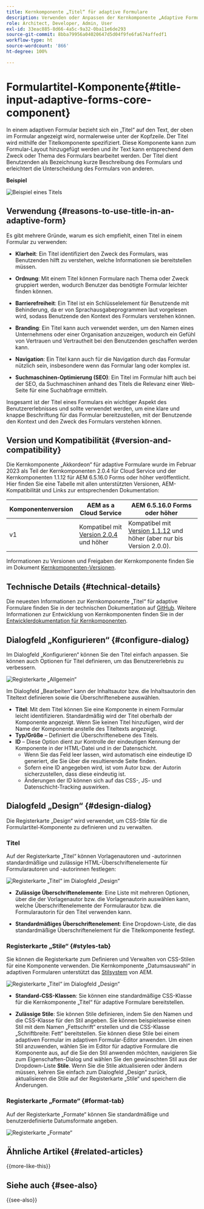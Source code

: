 ```yaml
---
title: Kernkomponente „Titel“ für adaptive Formulare
description: Verwenden oder Anpassen der Kernkomponente „Adaptive Formulare – Titel“.
role: Architect, Developer, Admin, User
exl-id: 33eac885-8d66-4a5c-9a32-0ba11e6de293
source-git-commit: 8bba79956a04020647d5d04f9fe6fa674affedf1
workflow-type: ht
source-wordcount: '866'
ht-degree: 100%

---
```


# Formulartitel-Komponente{#title-input-adaptive-forms-core-component}

In einem adaptiven Formular bezieht sich ein „Titel“ auf den Text, der oben im Formular angezeigt wird, normalerweise unter der Kopfzeile. Der Titel wird mithilfe der Titelkomponente spezifiziert. Diese Komponente kann zum Formular-Layout hinzugefügt werden und ihr Text kann entsprechend dem Zweck oder Thema des Formulars bearbeitet werden. Der Titel dient Benutzenden als Bezeichnung kurze Beschreibung des Formulars und erleichtert die Unterscheidung des Formulars von anderen.

**Beispiel**

![Beispiel eines Titels](/help/adaptive-forms/assets/title.png)

## Verwendung {#reasons-to-use-title-in-an-adaptive-form}

Es gibt mehrere Gründe, warum es sich empfiehlt, einen Titel in einem Formular zu verwenden:

- **Klarheit**: Ein Titel identifiziert den Zweck des Formulars, was Benutzenden hilft zu verstehen, welche Informationen sie bereitstellen müssen.

- **Ordnung**: Mit einem Titel können Formulare nach Thema oder Zweck gruppiert werden, wodurch Benutzer das benötigte Formular leichter finden können.

- **Barrierefreiheit**: Ein Titel ist ein Schlüsselelement für Benutzende mit Behinderung, da er von Sprachausgabeprogrammen laut vorgelesen wird, sodass Benutzende den Kontext des Formulars verstehen können.

- **Branding**: Ein Titel kann auch verwendet werden, um den Namen eines Unternehmens oder einer Organisation anzuzeigen, wodurch ein Gefühl von Vertrauen und Vertrautheit bei den Benutzenden geschaffen werden kann.

- **Navigation**: Ein Titel kann auch für die Navigation durch das Formular nützlich sein, insbesondere wenn das Formular lang oder komplex ist.

- **Suchmaschinen-Optimierung (SEO)**: Ein Titel im Formular hilft auch bei der SEO, da Suchmaschinen anhand des Titels die Relevanz einer Web-Seite für eine Suchabfrage ermitteln.

Insgesamt ist der Titel eines Formulars ein wichtiger Aspekt des Benutzererlebnisses und sollte verwendet werden, um eine klare und knappe Beschriftung für das Formular bereitzustellen, mit der Benutzende den Kontext und den Zweck des Formulars verstehen können.

## Version und Kompatibilität {#version-and-compatibility}

Die Kernkomponente „Akkordeon“ für adaptive Formulare wurde im Februar 2023 als Teil der Kernkomponenten 2.0.4 für Cloud Service und der Kernkomponenten 1.1.12 für AEM 6.5.16.0 Forms oder höher veröffentlicht. Hier finden Sie eine Tabelle mit allen unterstützten Versionen, AEM-Kompatibilität und Links zur entsprechenden Dokumentation:

| Komponentenversion | AEM as a Cloud Service | AEM 6.5.16.0 Forms oder höher |
|---|---|---|
| v1 | Kompatibel mit<br>[Version 2.0.4](/help/adaptive-forms/version.md) und höher | Kompatibel mit<br>[Version 1.1.12](/help/adaptive-forms/version.md) und höher (aber nur bis Version 2.0.0). |

Informationen zu Versionen und Freigaben der Kernkomponente finden Sie im Dokument [Kernkomponenten-Versionen](/help/adaptive-forms/version.md).

<!-- ## Sample Component Output {#sample-component-output}

To experience the Accordion Component as well as see examples of its configuration options as well as HTML and JSON output, visit the [Component Library](https://adobe.com/go/aem_cmp_library_accordion). -->


## Technische Details {#technical-details}

Die neuesten Informationen zur Kernkomponente „Titel“ für adaptive Formulare finden Sie in der technischen Dokumentation auf [GitHub](https://github.com/adobe/aem-core-forms-components/tree/master/ui.af.apps/src/main/content/jcr_root/apps/core/fd/components/form/title/v1/title). Weitere Informationen zur Entwicklung von Kernkomponenten finden Sie in der [Entwicklerdokumentation für Kernkomponenten](/help/developing/overview.md).

## Dialogfeld „Konfigurieren“ {#configure-dialog}

Im Dialogfeld „Konfigurieren“ können Sie den Titel einfach anpassen. Sie können auch Optionen für Titel definieren, um das Benutzererlebnis zu verbessern.

![Registerkarte „Allgemein“](/help/adaptive-forms/assets/title_properties.png)

Im Dialogfeld „Bearbeiten“ kann der Inhaltsautor bzw. die Inhaltsautorin den Titeltext definieren sowie die Überschriftenebene auswählen.

- **Titel**: Mit dem Titel können Sie eine Komponente in einem Formular leicht identifizieren. Standardmäßig wird der Titel oberhalb der Komponente angezeigt. Wenn Sie keinen Titel hinzufügen, wird der Name der Komponente anstelle des Titeltexts angezeigt.
- **Typ/Größe** – Definiert die Überschriftenebene des Titels.
- **ID** – Diese Option dient zur Kontrolle der eindeutigen Kennung der Komponente in der HTML-Datei und in der Datenschicht.
   - Wenn Sie das Feld leer lassen, wird automatisch eine eindeutige ID generiert, die Sie über die resultierende Seite finden.
   - Sofern eine ID angegeben wird, ist vom Autor bzw. der Autorin sicherzustellen, dass diese eindeutig ist.
   - Änderungen der ID können sich auf das CSS-, JS- und Datenschicht-Tracking auswirken.

## Dialogfeld „Design“ {#design-dialog}

Die Registerkarte „Design“ wird verwendet, um CSS-Stile für die Formulartitel-Komponente zu definieren und zu verwalten.

### Titel

Auf der Registerkarte „Titel“ können Vorlagenautoren und -autorinnen standardmäßige und zulässige HTML-Überschriftenelemente für Formularautoren und -autorinnen festlegen:

![Registerkarte „Titel“ im Dialogfeld „Design“](/help/adaptive-forms/assets/title_heading.png)

- **Zulässige Überschriftenelemente**: Eine Liste mit mehreren Optionen, über die der Vorlagenautor bzw. die Vorlagenautorin auswählen kann, welche Überschriftenelemente der Formularautor bzw. die Formularautorin für den Titel verwenden kann.

- **Standardmäßiges Überschriftenelement**: Eine Dropdown-Liste, die das standardmäßige Überschriftenelement für die Titelkomponente festlegt.

### Registerkarte „Stile“ {#styles-tab}

Sie können die Registerkarte zum Definieren und Verwalten von CSS-Stilen für eine Komponente verwenden. Die Kernkomponente „Datumsauswahl“ in adaptiven Formularen unterstützt das [Stilsystem](/help/get-started/authoring.md#component-styling) von AEM.

![Registerkarte „Titel“ im Dialogfeld „Design“](/help/adaptive-forms/assets/title_styles.png)

- **Standard-CSS-Klassen**: Sie können eine standardmäßige CSS-Klasse für die Kernkomponente „Titel“ für adaptive Formulare bereitstellen.

- **Zulässige Stile**: Sie können Stile definieren, indem Sie den Namen und die CSS-Klasse für den Stil angeben. Sie können beispielsweise einen Stil mit dem Namen „Fettschrift“ erstellen und die CSS-Klasse „Schriftbreite: Fett“ bereitstellen. Sie können diese Stile bei einem adaptiven Formular im adaptiven Formular-Editor anwenden. Um einen Stil anzuwenden, wählen Sie im Editor für adaptive Formulare die Komponente aus, auf die Sie den Stil anwenden möchten, navigieren Sie zum Eigenschaften-Dialog und wählen Sie den gewünschten Stil aus der Dropdown-Liste **Stile**. Wenn Sie die Stile aktualisieren oder ändern müssen, kehren Sie einfach zum Dialogfeld „Design“ zurück, aktualisieren die Stile auf der Registerkarte „Stile“ und speichern die Änderungen.

### Registerkarte „Formate“ {#format-tab}

Auf der Registerkarte „Formate“ können Sie standardmäßige und benutzerdefinierte Datumsformate angeben.

![Registerkarte „Formate“](/help/adaptive-forms/assets/title_styles.png)

<!--

## Related article {#related-article}

* [Create a standalone Adaptive Form](https://experienceleague.adobe.com/docs/experience-manager-cloud-service/content/forms/adaptive-forms-authoring/authoring-adaptive-forms-core-components/create-an-adaptive-form-on-forms-cs/creating-adaptive-form-core-components.html)

-->

## Ähnliche Artikel {#related-articles}


{{more-like-this}}

## Siehe auch {#see-also}

{{see-also}}